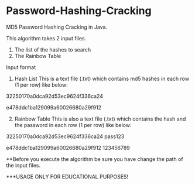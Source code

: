 # Password-Hashing-Cracking

MD5 Password Hashing Cracking in Java.

This algorithm takes 2 input files.
1) The list of the hashes to search
2) The Rainbow Table

Input format

1) Hash List
This is a text file (.txt) which contains md5 hashes in each row (1 per row) like below:

32250170a0dca92d53ec9624f336ca24 

e478ddc1ba129099a60026680a29f912

2) Rainbow Table 
This is also a text file (.txt) which contains the hash and the password in each row (1 per row) like below:

32250170a0dca92d53ec9624f336ca24 pass123

e478ddc1ba129099a60026680a29f912 123456789

**Before you execute the algorithm be sure you have change the path of the input files.

***USAGE ONLY FOR EDUCATIONAL PURPOSES!

